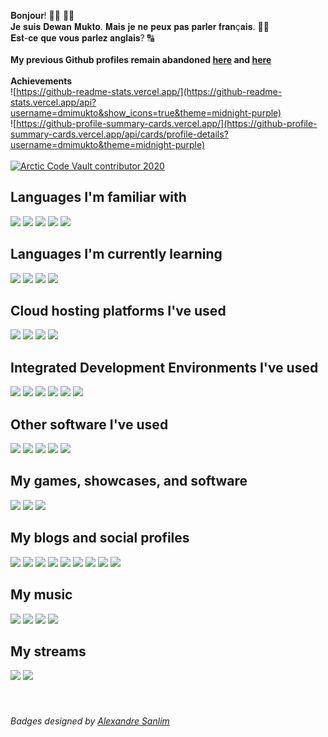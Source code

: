 𝐁𝐨𝐧𝐣𝐨𝐮𝐫! 👨‍💻 🙋‍♂️
<br>
𝐉𝐞 𝐬𝐮𝐢𝐬 𝐃𝐞𝐰𝐚𝐧 𝐌𝐮𝐤𝐭𝐨. 𝐌𝐚𝐢𝐬 𝐣𝐞 𝐧𝐞 𝐩𝐞𝐮𝐱 𝐩𝐚𝐬 𝐩𝐚𝐫𝐥𝐞𝐫 𝐟𝐫𝐚𝐧ç𝐚𝐢𝐬. 🤦‍♂️
<br>
𝐄𝐬𝐭-𝐜𝐞 𝐪𝐮𝐞 𝐯𝐨𝐮𝐬 𝐩𝐚𝐫𝐥𝐞𝐳 𝐚𝐧𝐠𝐥𝐚𝐢𝐬? 🔠
<br />
<br />
**My previous Github profiles remain abandoned [here](https://github.com/dewanmukto) and [here](https://github.com/asentu)**
<br />
<br />
**Achievements**
<br />
![https://github-readme-stats.vercel.app/](https://github-readme-stats.vercel.app/api?username=dmimukto&show_icons=true&theme=midnight-purple)<br>
![https://github-profile-summary-cards.vercel.app/](https://github-profile-summary-cards.vercel.app/api/cards/profile-details?username=dmimukto&theme=midnight-purple)
<br />
<br>
<a href="https://github.com/dewanmukto">![Arctic Code Vault contributor 2020](https://github.githubassets.com/images/modules/profile/badge--acv-64.png)</a>
<br />
## Languages I'm familiar with
<a href="#"><img src="https://img.shields.io/badge/Python-3776AB?style=for-the-badge&logo=python&logoColor=white" /></a>
<a href="#"><img src="https://img.shields.io/badge/HTML5-E34F26?style=for-the-badge&logo=html5&logoColor=white" /></a>
<a href="#"><img src="https://img.shields.io/badge/CSS3-1572B6?style=for-the-badge&logo=css3&logoColor=white" /></a>
<a href="#"><img src="https://img.shields.io/badge/JavaScript-F7DF1E?style=for-the-badge&logo=javascript&logoColor=black" /></a>
<a href="#"><img src="https://img.shields.io/badge/R-276DC3?style=for-the-badge&logo=r&logoColor=white" /></a>
<br />
## Languages I'm currently learning
<a href="#"><img src="https://img.shields.io/badge/Go-00ADD8?style=for-the-badge&logo=go&logoColor=white" /></a>
<a href="#"><img src="https://img.shields.io/badge/Rust-000000?style=for-the-badge&logo=rust&logoColor=white" /></a>
<a href="#"><img src="https://img.shields.io/badge/Java-ED8B00?style=for-the-badge&logo=java&logoColor=white" /></a>
<a href="#"><img src="https://img.shields.io/badge/C%23-239120?style=for-the-badge&logo=c-sharp&logoColor=white" /></a>
<br />
## Cloud hosting platforms I've used
<a href="#"><img src="https://img.shields.io/badge/Netlify-00C7B7?style=for-the-badge&logo=netlify&logoColor=white" /></a>
<a href="#"><img src="https://img.shields.io/badge/replit-667881?style=for-the-badge&logo=replit&logoColor=white" /></a>
<a href="#"><img src="https://img.shields.io/badge/Glitch-2800ff?style=for-the-badge&logo=glitch&logoColor=white" /></a>
<a href="#"><img src="https://img.shields.io/badge/Google_Cloud-4285F4?style=for-the-badge&logo=google-cloud&logoColor=white" /></a>
<br />
## Integrated Development Environments I've used
<a href="#"><img src="https://img.shields.io/badge/Atom-66595C?style=for-the-badge&logo=Atom&logoColor=white" /></a>
<a href="#"><img src="https://img.shields.io/badge/Visual_Studio-5C2D91?style=for-the-badge&logo=visual%20studio&logoColor=white" /></a>
<a href="#"><img src="https://img.shields.io/badge/Visual_Studio_Code-0078D4?style=for-the-badge&logo=visual%20studio%20code&logoColor=white" /></a>
<a href="#"><img src="https://img.shields.io/badge/Eclipse-2C2255?style=for-the-badge&logo=eclipse&logoColor=whitee" /></a>
<a href="#"><img src="https://img.shields.io/badge/pycharm-143?style=for-the-badge&logo=pycharm&logoColor=black&color=black&labelColor=green" /></a>
<a href="#"><img src="https://img.shields.io/badge/IntelliJIDEA-000000.svg?style=for-the-badge&logo=intellij-idea&logoColor=white" /></a>
<br />
## Other software I've used
<a href="#"><img src="https://img.shields.io/badge/Unity-100000?style=for-the-badge&logo=unity&logoColor=white" /></a>
<a href="#"><img src="https://img.shields.io/badge/gimp-5C5543?style=for-the-badge&logo=gimp&logoColor=white" /></a>
<a href="#"><img src="https://img.shields.io/badge/Adobe%20Photoshop-31A8FF?style=for-the-badge&logo=Adobe%20Photoshop&logoColor=black" /></a>
<a href="#"><img src="https://img.shields.io/badge/Canva-%2300C4CC.svg?&style=for-the-badge&logo=Canva&logoColor=white" /></a>
<a href="#"><img src="https://img.shields.io/badge/Inkscape-000000?style=for-the-badge&logo=Inkscape&logoColor=white" /></a>
<br />
## My games, showcases, and software
<a href="https://arubiscube.itch.io/"><img src="https://img.shields.io/badge/Itch.io-FA5C5C?style=for-the-badge&logo=itchdotio&logoColor=white" /></a>
<a href="https://codepen.io/bip2021"><img src="https://img.shields.io/badge/Codepen-000000?style=for-the-badge&logo=codepen&logoColor=white" /></a>
<a href="#"><img src="https://img.shields.io/badge/GitHub-100000?style=for-the-badge&logo=github&logoColor=white" /></a>
<br />
## My blogs and social profiles
<a href="https://muktology.medium.com"><img src="https://img.shields.io/badge/Medium-12100E?style=for-the-badge&logo=medium&logoColor=white" /></a>
<a href="https://www.mukto.live/"><img src="https://img.shields.io/badge/Blogger-FF5722?style=for-the-badge&logo=blogger&logoColor=white" /></a>
<a href="https://www.quora.com/profile/Dewan-Mukto"><img src="https://img.shields.io/badge/Quora-%23B92B27.svg?&style=for-the-badge&logo=Quora&logoColor=white" /></a>
<a href="https://muktology.data.blog/"><img src="https://img.shields.io/badge/Wordpress-21759B?style=for-the-badge&logo=wordpress&logoColor=white" /></a>
<a href="https://patreon.com/thepoetking"><img src="https://img.shields.io/badge/Patreon-F96854?style=for-the-badge&logo=patreon&logoColor=white" /></a>
<a href="https://www.linkedin.com/in/dewanmukto/"><img src="https://img.shields.io/badge/LinkedIn-0077B5?style=for-the-badge&logo=linkedin&logoColor=white" /></a>
<a href="https://instagram.com/dewanmukto"><img src="https://img.shields.io/badge/Instagram-E4405F?style=for-the-badge&logo=instagram&logoColor=white" /></a>
<a href="https://twitter.com/DewanMukto"><img src="https://img.shields.io/badge/Twitter-1DA1F2?style=for-the-badge&logo=twitter&logoColor=white" /></a>
<a href="https://www.youtube.com/channel/UCLF4UJFhHy7nFlJw8fBM1zA"><img src="https://img.shields.io/badge/YouTube-FF0000?style=for-the-badge&logo=youtube&logoColor=white" /></a>
<br />
## My music
<a href="https://open.spotify.com/artist/7iaA7BQ1nDq1mkqFzpz7JQ"><img src="https://img.shields.io/badge/Spotify-1ED760?&style=for-the-badge&logo=spotify&logoColor=white" /></a>
<a href="https://www.deezer.com/us/artist/89976122/"><img src="https://img.shields.io/badge/Deezer-FEAA2D?style=for-the-badge&logo=deezer&logoColor=white" /></a>
<a href="https://music.youtube.com/channel/UCNwXL4n1lCO-FIAR0dhT5tQ"><img src="https://img.shields.io/badge/YouTube_Music-FF0000?style=for-the-badge&logo=youtube-music&logoColor=white" /></a>
<a href="https://soundcloud.com/muktodboss-studio"><img src="https://img.shields.io/badge/SoundCloud-FF3300?style=for-the-badge&logo=soundcloud&logoColor=white" /></a>
<br />
## My streams
<a href="https://twitch.tv/dukemantwo"><img src="https://img.shields.io/badge/Twitch-9146FF?style=for-the-badge&logo=twitch&logoColor=white" /></a>
<a href="https://www.youtube.com/channel/UC0LulbntKbmZkVXFJ_dS1cA"><img src="https://img.shields.io/badge/YouTube-FF0000?style=for-the-badge&logo=youtube&logoColor=white" /></a>
<br /><br /><br />
###### Badges designed by [Alexandre Sanlim](https://github.com/alexandresanlim/Badges4-README.md-Profile)

<!-- WOW, YOU'RE ACTUALLY READING THE SOURCE! NO PROBLEM, WE ALL LEARN FROM EXAMPLES ANYWAY. 😄 -->
